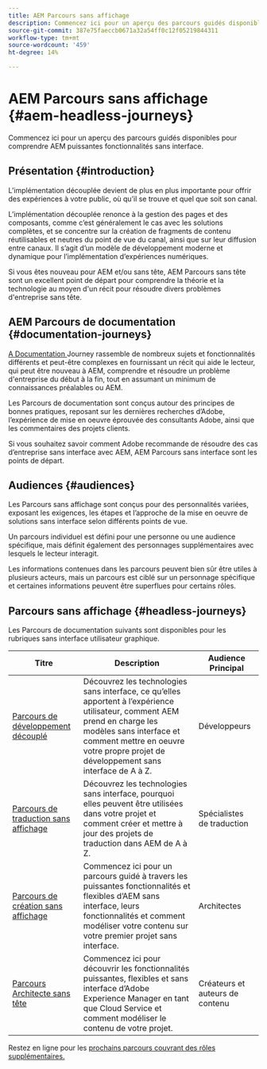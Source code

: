 ```yaml
---
title: AEM Parcours sans affichage
description: Commencez ici pour un aperçu des parcours guidés disponibles pour comprendre AEM puissantes fonctionnalités sans interface.
source-git-commit: 387e75faeccb0671a32a54ff0c12f05219844311
workflow-type: tm+mt
source-wordcount: '459'
ht-degree: 14%

---
```


# AEM Parcours sans affichage {#aem-headless-journeys}

Commencez ici pour un aperçu des parcours guidés disponibles pour comprendre AEM puissantes fonctionnalités sans interface.

## Présentation {#introduction}

L’implémentation découplée devient de plus en plus importante pour offrir des expériences à votre public, où qu’il se trouve et quel que soit son canal.

L’implémentation découplée renonce à la gestion des pages et des composants, comme c’est généralement le cas avec les solutions complètes, et se concentre sur la création de fragments de contenu réutilisables et neutres du point de vue du canal, ainsi que sur leur diffusion entre canaux. Il s’agit d’un modèle de développement moderne et dynamique pour l’implémentation d’expériences numériques.

Si vous êtes nouveau pour AEM et/ou sans tête, AEM Parcours sans tête sont un excellent point de départ pour comprendre la théorie et la technologie au moyen d&#39;un récit pour résoudre divers problèmes d&#39;entreprise sans tête.

## AEM Parcours de documentation {#documentation-journeys}

[A Documentation ](/help/journey-documentation/home.md) Journey rassemble de nombreux sujets et fonctionnalités différents et peut-être complexes en fournissant un récit qui aide le lecteur, qui peut être nouveau à AEM, comprendre et résoudre un problème d&#39;entreprise du début à la fin, tout en assumant un minimum de connaissances préalables ou AEM.

Les Parcours de documentation sont conçus autour des principes de bonnes pratiques, reposant sur les dernières recherches d’Adobe, l’expérience de mise en oeuvre éprouvée des consultants Adobe, ainsi que les commentaires des projets clients.

Si vous souhaitez savoir comment Adobe recommande de résoudre des cas d’entreprise sans interface avec AEM, AEM Parcours sans interface sont les points de départ.

## Audiences {#audiences}

Les Parcours sans affichage sont conçus pour des personnalités variées, exposant les exigences, les étapes et l’approche de la mise en oeuvre de solutions sans interface selon différents points de vue.

Un parcours individuel est défini pour une personne ou une audience spécifique, mais définit également des personnages supplémentaires avec lesquels le lecteur interagit.

Les informations contenues dans les parcours peuvent bien sûr être utiles à plusieurs acteurs, mais un parcours est ciblé sur un personnage spécifique et certaines informations peuvent être superflues pour certains rôles.

## Parcours sans affichage {#headless-journeys}

Les Parcours de documentation suivants sont disponibles pour les rubriques sans interface utilisateur graphique.

| Titre | Description | Audience Principal |
|---|---|---|
| [Parcours de développement découplé](/help/journey-headless/developer/overview.md) | Découvrez les technologies sans interface, ce qu’elles apportent à l’expérience utilisateur, comment AEM prend en charge les modèles sans interface et comment mettre en oeuvre votre propre projet de développement sans interface de A à Z. | Développeurs |
| [Parcours de traduction sans affichage](/help/journey-headless/translation/overview.md) | Découvrez les technologies sans interface, pourquoi elles peuvent être utilisées dans votre projet et comment créer et mettre à jour des projets de traduction dans AEM de A à Z. | Spécialistes de traduction |
| [Parcours de création sans affichage](/help/journey-headless/author/overview.md) | Commencez ici pour un parcours guidé à travers les puissantes fonctionnalités et flexibles d’AEM sans interface, leurs fonctionnalités et comment modéliser votre contenu sur votre premier projet sans interface. | Architectes |
| [Parcours Architecte sans tête](/help/journey-headless/architect/overview.md) | Commencez ici pour découvrir les fonctionnalités puissantes, flexibles et sans interface d’Adobe Experience Manager en tant que Cloud Service et comment modéliser le contenu de votre projet. | Créateurs et auteurs de contenu |

Restez en ligne pour les [prochains parcours couvrant des rôles supplémentaires.](/help/journey-documentation/home.md#journeys)
